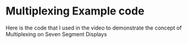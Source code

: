 # Multiplexing Example code

Here is the code that I used in the video to demonstrate the concept of Multiplexing on Seven Segment Displays
